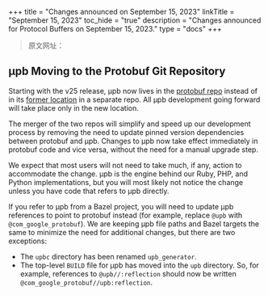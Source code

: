 +++
title = "Changes announced on September 15, 2023"
linkTitle = "September 15, 2023"
toc_hide = "true"
description = "Changes announced for Protocol Buffers on September 15, 2023."
type = "docs"
+++

> 原文网址： 

## μpb Moving to the Protobuf Git Repository

Starting with the v25 release, μpb now lives in the
[protobuf repo](https://github.com/protocolbuffers/protobuf) instead
of in its [former location](https://github.com/protocolbuffers/upb)
in a separate repo. All μpb development going forward will take place only in
the new location.

The merger of the two repos will simplify and speed up our development process
by removing the need to update pinned version dependencies between protobuf and
μpb. Changes to μpb now take effect immediately in protobuf code and vice versa,
without the need for a manual upgrade step.

We expect that most users will not need to take much, if any, action to
accommodate the change. μpb is the engine behind our Ruby, PHP, and Python
implementations, but you will most likely not notice the change unless you have
code that refers to μpb directly.

If you refer to μpb from a Bazel project, you will need to update μpb references
to point to protobuf instead (for example, replace `@upb` with
`@com_google_protobuf`). We are keeping μpb file paths and Bazel targets the
same to minimize the need for additional changes, but there are two exceptions:

-   The `upbc` directory has been renamed `upb_generator`.
-   The top-level `BUILD` file for μpb has moved into the `upb` directory. So,
    for example, references to `@upb//:reflection` should now be written
    `@com_google_protobuf//upb:reflection`.
